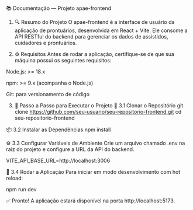 📚 Documentação — Projeto apae-frontend
1. 🔍 Resumo do Projeto
O apae-frontend é a interface de usuário da aplicação de prontuários, desenvolvida em React + Vite. Ele consome a API RESTful do backend para gerenciar os dados de assistidos, cuidadores e prontuários.

2. ⚙️ Requisitos
Antes de rodar a aplicação, certifique-se de que sua máquina possui os seguintes requisitos:

Node.js: >= 18.x

npm: >= 9.x (acompanha o Node.js)

Git: para versionamento de código

3. 🚀 Passo a Passo para Executar o Projeto
🧾 3.1 Clonar o Repositório
git clone https://github.com/seu-usuario/seu-repositorio-frontend.git
cd seu-repositorio-frontend

📦 3.2 Instalar as Dependências
npm install

⚙️ 3.3 Configurar Variáveis de Ambiente
Crie um arquivo chamado .env na raiz do projeto e configure a URL da API do backend.

VITE_API_BASE_URL=http://localhost:3006

🧪 3.4 Rodar a Aplicação
Para iniciar em modo desenvolvimento com hot reload:

npm run dev

✅ Pronto!
A aplicação estará disponível na porta http://localhost:5173.















